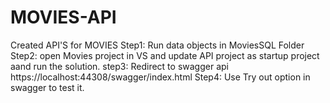 # MOVIES-API
Created API'S for MOVIES
Step1: Run data objects in MoviesSQL Folder
Step2: open Movies project in VS and update API project as startup project aand run the solution.
step3: Redirect to swagger api https://localhost:44308/swagger/index.html
Step4: Use Try out option in swagger to test it.
